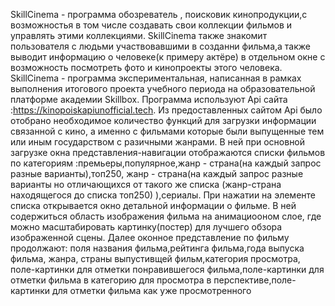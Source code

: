 SkillCinema - программа обозреватель , поисковик кинопродукции,с возможностья в том числе создавать свои коллекции фильмов и управлять этими коллекциями.
SkillCinema также знакомит пользователя с людьми участвовавшими в созданни фильма,а также выводит информацию о человеке(к примеру актёре) в отдельном окне с возможность посмотреть фото и кинопроекты этого человека.
SkillCinema -  программа экспериментальная, написанная в рамках выполнения итогового проекта учебного периода на образовательной платформе академии Skillbox.
Программа используют Api сайта :https://kinopoiskapiunofficial.tech. Из предоставленных сайтом Api было отобрано необходимое количество функций для загрузки
информации связанной с кино, а именно  с фильмами которые были выпущенные тем или иным государством с разичными жанрами.
В ней при основной загрузке окна представления-навигации отображаются списки фильмов по категориям :премьеры,популярное,жанр - страна(на каждый запрос разные варианты),топ250, 
жанр - страна(на каждый запрос разные варианты но отличающихся от такого же списка (жанр-страна находящегося до списка топ250) ),сериалы.
При нажатии на элементе списка открывается окно детальной информации о фильме. В ней содержиться область изображения фильма на анимациооном слое, 
где можно масштабировать картинку(постер) для лучшего обзора изображенной сцены. Далее оконное представление по фильму продолжают: поля названия фильма,рейтинга фильма,года выпуска фильма, жанра,
страны выпустивщей фильм,категория просмотра, поле-картинки для отметки понравившегося фильма,поле-картинки для отметки  фильма в категорию для просмотра в перспективе,поле-картинки для отметки  фильма как уже просмотренного



